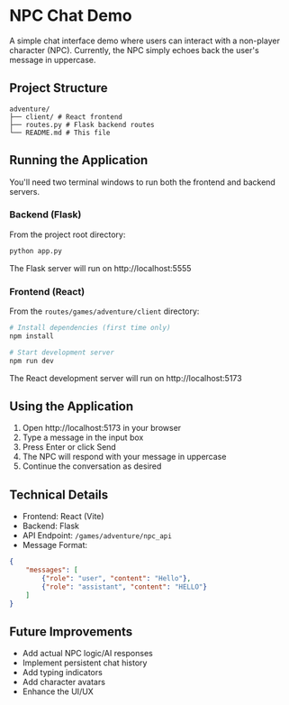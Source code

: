 # NPC Chat Demo

A simple chat interface demo where users can interact with a non-player character (NPC). Currently, the NPC simply echoes back the user's message in uppercase.

## Project Structure 

```
adventure/
├── client/ # React frontend
├── routes.py # Flask backend routes
└── README.md # This file
```

## Running the Application

You'll need two terminal windows to run both the frontend and backend servers.

### Backend (Flask)

From the project root directory:

```bash
python app.py
```

The Flask server will run on http://localhost:5555

### Frontend (React)

From the `routes/games/adventure/client` directory:
```bash
# Install dependencies (first time only)
npm install

# Start development server
npm run dev
```

The React development server will run on http://localhost:5173

## Using the Application

1. Open http://localhost:5173 in your browser
2. Type a message in the input box
3. Press Enter or click Send
4. The NPC will respond with your message in uppercase
5. Continue the conversation as desired

## Technical Details

- Frontend: React (Vite)
- Backend: Flask
- API Endpoint: `/games/adventure/npc_api`
- Message Format: 
```json
{
    "messages": [
        {"role": "user", "content": "Hello"},
        {"role": "assistant", "content": "HELLO"}
    ]
}
```

## Future Improvements

- Add actual NPC logic/AI responses
- Implement persistent chat history
- Add typing indicators
- Add character avatars
- Enhance the UI/UX
